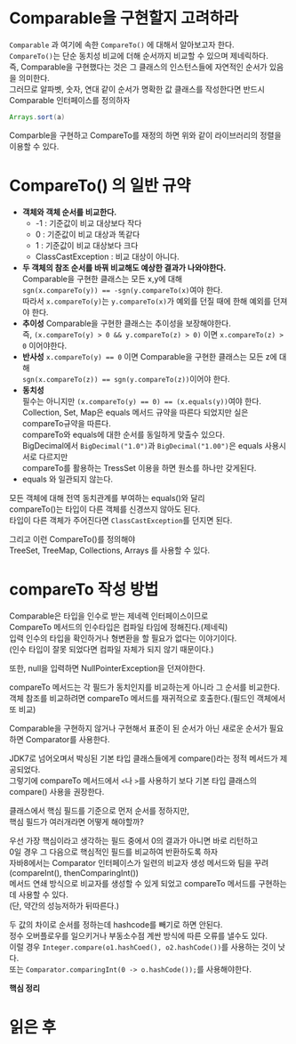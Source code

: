 Comparable을 구현할지 고려하라
=============================
`Comparable` 과 여기에 속한 `CompareTo()` 에 대해서 알아보고자 한다.         
`CompareTo()`는 단순 동치성 비교에 더해 순서까지 비교할 수 있으며 제네릭하다.        
즉, Comparable을 구현했다는 것은 그 클래스의 인스턴스들에 자연적인 순서가 있음을 의미한다.       
그러므로 알파벳, 숫자, 연대 같이 순서가 명확한 값 클래스를 작성한다면 반드시 Comparable 인터페이스를 정의하자   
   
```java
Arrays.sort(a)
```
Comparble을 구현하고 CompareTo를 재정의 하면 위와 같이 라이브러리의 정렬을 이용할 수 있다.   

# CompareTo() 의 일반 규약   
* **객체와 객체 순서를 비교한다.**   
    * -1 : 기준값이 비교 대상보다 작다 
    * 0 : 기준값이 비교 대상과 똑같다
    * 1 : 기준값이 비교 대상보다 크다
    * ClassCastException : 비교 대상이 아니다.  
* **두 객체의 참조 순서를 바꿔 비교해도 예상한 결과가 나와야한다.**  
  Comparable을 구현한 클래스는 모든 x,y에 대해  
  `sgn(x.compareTo(y)) == -sgn(y.compareTo(x)`여야 한다.      
  따라서 `x.compareTo(y)`는 `y.compareTo(x)`가 예외를 던질 때에 한해 예외를 던져야 한다.     
* **추이성**
  Comparable을 구현한 클래스는 추이성을 보장해야한다.       
  즉, `(x.compareTo(y) > 0 && y.compareTo(z) > 0)` 이면 `x.compareTo(z) > 0` 이어야한다.  
* **반사성**
  `x.compareTo(y) == 0` 이면 Comparable을 구현한 클래스는 모든 z에 대해         
  `sgn(x.compareTo(z)) == sgn(y.compareTo(z))`이어야 한다.         
* **동치성**    
  필수는 아니지만 `(x.compareTo(y) == 0) == (x.equals(y))`여야 한다.     
  Collection, Set, Map은 equals 메서드 규약을 따른다 되었지만 실은 compareTo규약을 따른다.      
  compareTo와 equals에 대한 순서를 동일하게 맞출수 있으다.         
  BigDecimal에서 `BigDecimal("1.0")`과 `BigDecimal("1.00")`은 equals 사용시 서로 다르지만   
  compareTo를 활용하는 TressSet 이용을 하면 원소를 하나만 갖게된다.     
* equals 와 일관되지 않는다.       
     
모든 객체에 대해 전역 동치관계를 부여하는 equals()와 달리      
compareTo()는 타입이 다른 객체를 신경쓰지 않아도 된다.        
타입이 다른 객체가 주어진다면 `ClassCastException`를 던지면 된다.     

그리고 이런 CompareTo()를 정의해야     
TreeSet, TreeMap, Collections, Arrays 를 사용할 수 있다.     

# compareTo 작성 방법 
Comparable은 타입을 인수로 받는 제네렉 인터페이스이므로          
CompareTo 메서드의 인수타입은 컴파일 타임에 정해진다.(제네릭)         
입력 인수의 타입을 확인하거나 형변환을 할 필요가 없다는 이야기이다.     
(인수 타입이 잘못 되었다면 컴파일 자체가 되지 않기 때문이다.)      
   
또한, null을 입력하면 NullPointerException을 던져야한다.  
   
compareTo 메서드는 각 필드가 동치인지를 비교하는게 아니라 그 순서를 비교한다.      
객체 참조를 비교하려면 compareTo 메서드를 재귀적으로 호출한다.(필드인 객체에서 또 비교)   
   
Comparable을 구현하지 않거나 구현해서 표준이 된 순서가 아닌 새로운 순서가 필요하면 Comparator를 사용한다.        

JDK7로 넘어오며서 박싱된 기본 타입 클래스들에게 compare()라는 정적 메서드가 제공되었다.   
그렇기에 compareTo 메서드에서 `<`나 `>`를 사용하기 보다 기본 타입 클래스의 compare() 사용을 권장한다.  

클래스에서 핵심 필드를 기준으로 먼저 순서를 정하지만,   
핵심 필드가 여러개라면 어떻게 해야할까?   

우선 가장 핵심이라고 생각하는 필드 중에서 0의 결과가 아니면 바로 리턴하고     
0일 경우 그 다음으로 핵심적인 필드를 비교하여 반환하도록 하자        
자바8에서는 Comparator 인터페이스가 일련의 비교자 생성 메서드와 팀을 꾸려(compareInt(), thenComparingInt())    
메서드 연쇄 방식으로 비교자를 생성할 수 있게 되었고 compareTo 메서드를 구현하는데 사용할 수 있다.   
(단, 약간의 성능저하가 뒤따른다.)    
    
두 값의 차이로 순서를 정하는데 hashcode를 빼기로 하면 안된다.         
정수 오버플로우를 일으키거나 부동소수점 계싼 방식에 따른 오류를 낼수도 있다.        
이럴 경우 `Integer.compare(o1.hashCoed(), o2.hashCode())`를 사용하는 것이 낫다.         
또는 `Comparator.comparingInt(0 -> o.hashCode());`를 사용해야한다.   

**핵심 정리**  





# 읽은 후

       

